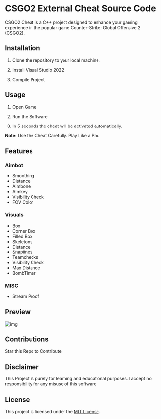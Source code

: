 # CSGO2 External Cheat Source Code

CSGO2 Cheat is a C++ project designed to enhance your gaming experience in the popular game Counter-Strike: Global Offensive 2 (CSGO2).

## Installation

1. Clone the repository to your local machine.

2. Install Visual Studio 2022

3. Compile Project

## Usage

1. Open Game

2. Run the Software

3. In 5 seconds the cheat will be activated automatically.

**Note:** Use the Cheat Carefully. Play Like a Pro.

## Features

### Aimbot

- Smoothing
- Distance
- Aimbone
- Aimkey
- Visibility Check
- FOV Color

### Visuals

- Box
- Corner Box
- Filled Box
- Skeletons
- Distance
- Snaplines
- Teamchecks
- Visibility Check
- Max Distance
- BombTimer

### MISC

- Stream Proof

## Preview

![img](https://github.com/CCs2s/CS2-External-Cheat/assets/169404119/52a65459-38e2-477f-b2cc-39fbee37d455)

## Contributions

Star this Repo to Contribute

## Disclaimer

This Project is purely for learning and educational purposes. I accept no responsibility for any misuse of this software.

## License

This project is licensed under the [MIT License](LICENSE).
